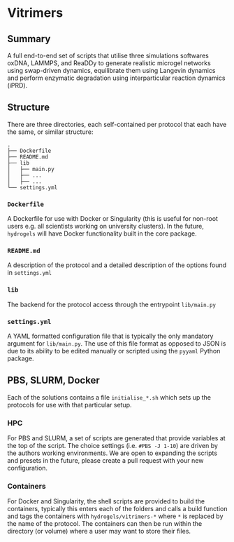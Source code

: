 # Vitrimers

## Summary

A full end-to-end set of scripts that utilise three simulations softwares oxDNA, LAMMPS, and ReaDDy
to generate realistic microgel networks using swap-driven dynamics, equilibrate them using Langevin
dynamics and perform enzymatic degradation using interparticular reaction dynamics (iPRD).

## Structure

There are three directories, each self-contained per protocol that each have the same, or similar
structure:

```
.
├── Dockerfile
├── README.md
├── lib
│   ├── main.py
│   ├── ...
│   ├── ...
└── settings.yml
```

### `Dockerfile`

A Dockerfile for use with Docker or Singularity (this is useful for non-root users e.g. all
scientists working on university clusters). In the future, `hydrogels` will have Docker
functionality built in the core package.

### `README.md`

A description of the protocol and a detailed description of the options found in `settings.yml`

### `lib`

The backend for the protocol access through the entrypoint `lib/main.py`

### `settings.yml`

A YAML formatted configuration file that is typically the only mandatory argument for
`lib/main.py`. The use of this file format as opposed to JSON is due to its ability to be edited
manually or scripted using the `pyyaml` Python package.

## PBS, SLURM, Docker

Each of the solutions contains a file `initialise_*.sh` which sets up the protocols for use with
that particular setup.

### HPC

For PBS and SLURM, a set of scripts are generated that provide variables at the top of the script.
The choice settings (i.e. `#PBS -J 1-10`) are driven by the authors working environments. We are
open to expanding the scripts and presets in the future, please create a pull request with your
new configuration.

### Containers

For Docker and Singularity, the shell scripts are provided to build the containers, typically this
enters each of the folders and calls a build function and tags the containers with
`hydrogels/vitrimers-*` where `*` is replaced by the name of the protocol. The containers can then
be run within the directory (or volume) where a user may want to store their files.
